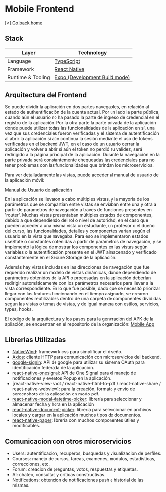 # Mobile Frontend

[[<] Go back home](../README.md)

## Stack

| Layer            | Technology                                      |
|------------------|-------------------------------------------------|
| Language         | [TypeScript](https://www.typescriptlang.org/)  |
| Framework        | [React Native](https://reactnative.dev/)       |
| Runtime & Tooling| [Expo (Development Build mode)](https://expo.dev/)                      |

## Arquitectura del Frontend

Se puede dividir la aplicación en dos partes navegables, en relación al estado de authentificación de la cuenta actual. Por un lado la parte pública, cuando aún el usuario no ha pasado la parte de ingreso de credencial en el registro de la aplicación. Por la otra parte la parte privada de la aplicación donde puede utilizar todas las funcionalidades de la aplicación en sí, una vez que sus credenciales fueron verificadas y el sistema de autentificación al abrir la aplicación si aún continua la sesión mediante el uso de tokens verificadas en el backend JWT, en el caso de un usuario cerrar la aplicación y volver a abrir si aún el token no perdió su validez, será redirigido a la página principal de la aplicación.
Durante la navegación en la parte privada será constantemente chequeadas las credenciales para no tener problemas con las funcionalidades que brindan los microservicios.

Para ver detalladamente las vistas, puede acceder al manual de usuario de la aplicación móvil:

[Manual de Usuario de aplicación](https://github.com/ClassConnect-org/.github/blob/main/profile/man/mobile.md)

En la aplicación se llevaron a cabo múltiples vistas, y la mayoría de los parámetros que se compartían entre vistas se enviaban entre una y otra a partir de parametros de navegación a traves de funciones presentes en 'router'. Muchas vistas presentaban múltiples estados de componentes, debido a que dependiendo del rol o nivel de autoridad, en el caso que pueden acceder a una misma vista un estudiante, un profesor o el dueño del curso, las funcionalidades, detalles y componentes varían según el usuario en la vista que navegaba. Para eso se implementaron estados useState o constantes obtenidas a partir de parámetros de navegación, y se implementó la lógica de mostrar los componentes en las vistas según variables o la autentificación presente en el JWT almacenado y verificado constantemente en el Secure Storage de la aplicación.

Además hay vistas incluidas en las direcciones de navegación que fue requerido realizar un modelo de vistas dinámicas, donde dependiendo de parámetros obtenidos de la API o procesadas en la aplicación deberían redirigir automáticamente con los parámetros necesarios para llevar a la vista correspondiente. En lo que fue posible, dado que se necesitó priorizar llegar con las features funcionando en el tiempo asignado, se crearon componentes reutilizables dentro de una carpeta de componentes divididas segun las vistas o temas de vistas, y de igual manera con estilos, servicios, types, hooks.

El código de la arquitectura y los pasos para la generación del APK de la apliación, se encuentran en el repositorio de la organización:
[Mobile App](https://github.com/ClassConnect-org/mobile-app/blob/main/README.md)

## Librerias Utilizadas

- [NativeWind](https://www.nativewind.dev/): framework css para simplificar el diseño.
- [Axios](https://axios-http.com/): cliente HTTP para comunicación con microservicios del backend.
- [google-signin](https://cloud.google.com): API de google para utilizar su sistema OAuth para identificación federada de la aplicación.
- [react-native-onesignal](https://onesignal.com/): API de One Signal para el manejo de notificaciones y eventos Popup en la aplicación.
- [react-native-view-shot / react-native-html-to-pdf / react-native-share / react-native-webview]: para la creación, formato y envío de screenshots de la aplicación en modo pdf.
- [react-native-modal-datetime-picker](https://www.npmjs.com/package/react-native-modal-datetime-picker): librería para seleccionar y almacenar fecha y hora en la aplicación
- [react-native-document-picker](https://www.npmjs.com/package/react-native-android-document-picker): librería para seleccionar en archivos locales y cargar en la aplicación muchos tipos de documentos.
- [react-native-paper](https://www.npmjs.com/package/react-native-paper): librería con muchos componentes útiles y modificables.

## Comunicacion con otros microservicios

- Users: autentificacion, recuperos, busquedas y visualizacion de perfiles.
- Courses: manejo de cursos, tareas, examenes, modulos, estadisticas, correcciones, etc.
- Forum: creacion de preguntas, votos, respuestas y etiquetas.
- AI: chateo, consultas y criticas constructivas.
- Notifications: obtencion de notificaciones push e historial de las mismas.
